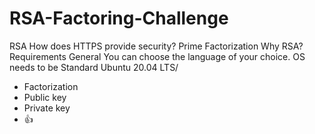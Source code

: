 # RSA-Factoring-Challenge
RSA
How does HTTPS provide security?
Prime Factorization
Why RSA?
Requirements
General
You can choose the language of your choice.
OS needs to be Standard Ubuntu 20.04 LTS/

* Factorization
* Public key
* Private key
* :+1:

